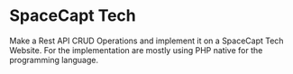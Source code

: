 # SpaceCapt Tech

Make a Rest API CRUD Operations and implement it on a SpaceCapt Tech Website. For the implementation are mostly using PHP native for the programming language.

